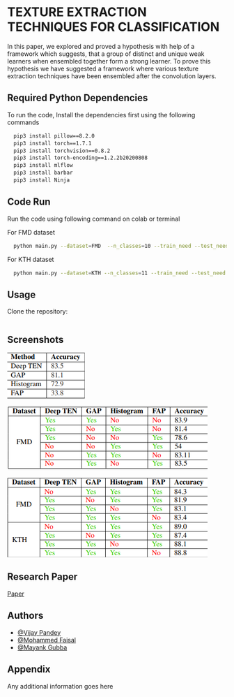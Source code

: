 
# TEXTURE EXTRACTION TECHNIQUES FOR CLASSIFICATION


In this paper, we explored and proved a hypothesis with help of a framework which suggests, that
a group of distinct and unique weak learners when ensembled together form a strong learner. To prove
this hypothesis we have suggested a framework where various texture extraction techniques have been
ensembled after the convolution layers.


## Required Python Dependencies

To run the code, Install the dependencies first using the following commands

```bash
  pip3 install pillow==8.2.0
  pip3 install torch==1.7.1
  pip3 install torchvision==0.8.2
  pip3 install torch-encoding==1.2.2b20200808
  pip3 install mlflow
  pip3 install barbar
  pip3 install Ninja
```


## Code Run

Run the code using following command on colab or terminal


For FMD dataset
```bash
  python main.py --dataset=FMD  --n_classes=10 --train_need --test_need  --test_BS=16 --train_BS=16  --model=FENet --use_pretrained --num_epochs=60 --scheduler="cosine" --lr=0.001
```
 For KTH dataset
```bash
  python main.py --dataset=KTH --n_classes=11 --train_need --test_need  --test_BS=32 --train_BS=32  --model=FENet --use_pretrained --num_epochs=40 --scheduler="cosine" --lr=0.01
```   
## Usage

Clone the repository:

```bash
```   


## Screenshots

![Results of triple combination](https://github.com/faisu07/Texture_Analysis/blob/main/results3.png)    

![Results of single combination](https://github.com/faisu07/Texture_Analysis/blob/main/resukts2.png)    

![Results of double combination](https://github.com/faisu07/Texture_Analysis/blob/main/results.png)



## Research Paper

[Paper](https://linktodocumentation)


## Authors

- [@Vijay Pandey](https://www.linkedin.com/in/vijay-pandey-29a0a35a)
- [@Mohammed Faisal](www.linkedin.com/in/mohammed-faisal-771b8818b)
- [@Mayank Gubba](https://www.linkedin.com/in/mayank-gubba/)


## Appendix

Any additional information goes here

